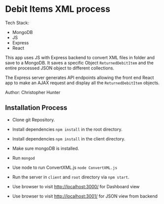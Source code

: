 # Debit Items XML process

Tech Stack:
  
  * MongoDB
  * JS
  * Express
  * React

This app uses JS with Express backend to convert XML files in folder and save to a MongoDB. It saves a specific Object `ReturnedDebitItem` and the entire processed JSON object to different collections.

The Express server generates API endpoints allowing the front end React app to make an AJAX request and display all the `ReturnedDebitItem` objects.  

Author: Christopher Hunter

## Installation Process

* Clone git Repository.
* Install dependencies `npm install` in the root directory.
* Install dependencies `npm install` in the client directory.
* Make sure mongoDB is installed.
* Run `mongod` 
* Use node to run ConvertXML.js `node ConvertXML.js`
* Run the server in `client` and `root` directory via `npm start`.

* Use browser to visit [http://localhost:3000/](http://localhost:3000/) for Dashboard view
* Use browser to visit [http://localhost:3001/](http://localhost:3001/) for JSON view from backend
